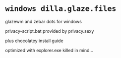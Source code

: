 # `windows dilla.glaze.files`

glazewm and zebar dots for windows

privacy-script.bat provided by privacy.sexy

plus chocolatey install guide

optimized with explorer.exe killed in mind...
